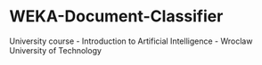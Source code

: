 # WEKA-Document-Classifier
University course - Introduction to Artificial Intelligence - Wroclaw University of Technology


